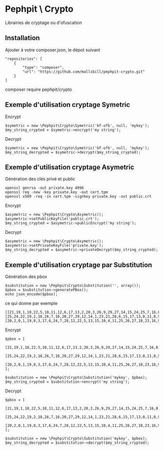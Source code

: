 Pephpit \ Crypto
=============

Librairies de cryptage ou d'ofuscation


Installation
------------

Ajouter à votre composer.json, le dépot suivant

	"repositories": [
        {
            "type": "composer",
            "url": "https://github.com/mallsbill/pephpit-crypto.git"
        }
    ]

composer require pephpit/crypto

Exemple d'utilisation cryptage Symetric
---------------------------------------

Encrypt

	$symetric = new \Pephpit\Crypto\Symetric('bf-ofb', null, 'mykey');
	$my_string_crypted = $symetric->encrypt('my string');

Decrypt

	$symetric = new \Pephpit\Crypto\Symetric('bf-ofb', null, 'mykey');
	$my_string_decrypted = $symetric->decrypt($my_string_crypted);

Exemple d'utilisation cryptage Asymetric
----------------------------------------

Génération des clés privé et public

	openssl genrsa -out private.key 4096
	openssl req -new -key private.key -out cert.tpm
	openssl x509 -req -in cert.tpm -signkey private.key -out public.crt

Encrypt

	$asymetric = new \Pephpit\Crypto\Asymetric();
	$asymetric->setPublicKeyFile('public.crt');
	$my_string_crypted = $asymetric->publicEncrypt('my string');

Decrypt

	$asymetric = new \Pephpit\Crypto\Asymetric();
	$asymetric->setPrivateKeyFile('private.key');
	$my_string_decrypted = $asymetric->privateDecrypt($my_string_crypted);

Exemple d'utilisation cryptage par Substitution
-----------------------------------------------

Génération des pbox

	$substitution = new \Pephpit\Crypto\Substitution('', array());
	$pbox = $substitution->generatePBox();
	echo json_encode($pbox);

ce qui donne par exemple

	[[21,19,1,18,22,5,10,11,12,6,17,13,2,20,3,26,9,29,27,14,15,24,25,7,16,8,4,0,28,23],[25,24,22,19,2,18,26,7,16,20,27,29,12,14,1,23,21,28,6,15,17,13,0,11,8,9,4,3,10,5],[20,2,0,1,19,8,3,17,6,24,7,28,12,22,5,13,15,10,4,11,25,26,27,18,23,16,9,21,14,29]]

Encrypt

	$pbox = [
		[21,19,1,18,22,5,10,11,12,6,17,13,2,20,3,26,9,29,27,14,15,24,25,7,16,8,4,0,28,23],
		[25,24,22,19,2,18,26,7,16,20,27,29,12,14,1,23,21,28,6,15,17,13,0,11,8,9,4,3,10,5],
		[20,2,0,1,19,8,3,17,6,24,7,28,12,22,5,13,15,10,4,11,25,26,27,18,23,16,9,21,14,29]
	];
	
	$substitution = new \Pephpit\Crypto\Substitution('mykey', $pbox);
	$my_string_crypted = $substitution->encrypt('my string');

Decrypt

	$pbox = [
		[21,19,1,18,22,5,10,11,12,6,17,13,2,20,3,26,9,29,27,14,15,24,25,7,16,8,4,0,28,23],
		[25,24,22,19,2,18,26,7,16,20,27,29,12,14,1,23,21,28,6,15,17,13,0,11,8,9,4,3,10,5],
		[20,2,0,1,19,8,3,17,6,24,7,28,12,22,5,13,15,10,4,11,25,26,27,18,23,16,9,21,14,29]
	];
	
	$substitution = new \Pephpit\Crypto\Substitution('mykey', $pbox);
	$my_string_decrypted = $substitution->decrypt($my_string_crypted);


